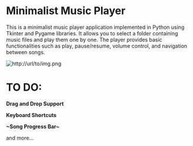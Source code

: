 # Minimalist Music Player
This is a minimalist music player application implemented in Python using Tkinter and Pygame libraries. It allows you to select a folder containing music files and play them one by one. The player provides basic functionalities such as play, pause/resume, volume control, and navigation between songs.

![http://url/to/img.png](https://i.imgur.com/B3RWmvI.png)

# TO DO:

**Drag and Drop Support**

**Keyboard Shortcuts**

**~Song Progress Bar~**

and more...
